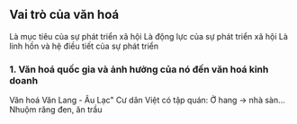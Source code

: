 ## Vai trò của văn hoá
Là mục tiêu của sự phát triển xã hội
Là động lực của sự phát triển xã hội
Là linh hồn và hệ điều tiết của sự phát triển

### 1. Văn hoá quốc gia và ảnh hưởng của nó đến văn hoá kinh doanh
Văn hoá Văn Lang - Âu Lạc"
Cư dân Việt có tập quán: Ở hang -> nhà sàn...
Nhuộm răng đen, ăn trầu